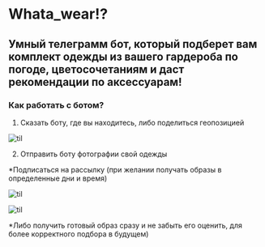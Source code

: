# Whata_wear!?

## Умный телеграмм бот, который подберет вам комплект одежды из вашего гардероба по погоде, цветосочетаниям и даст рекомендации по аксессуарам!

### Как работать с ботом?
1. Сказать боту, где вы находитесь, либо поделиться геопозицией

![til](IMG_3452(1).gif)

2. Отправить боту фотографии свой одежды

*Подписаться на рассылку (при желании получать образы в определенные дни и время)

![til](IMG_3453(1).gif)

![til](IMG_3454(1).gif)

*Либо получить готовый образ сразу и не забыть его оценить, для более корректного подбора в будущем)
